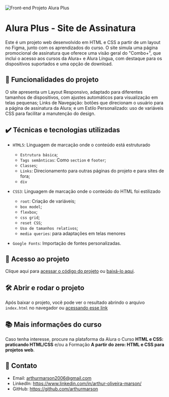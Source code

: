 ![Front-end Projeto Alura Plus](https://github.com/user-attachments/assets/83e3ce65-db0b-4f86-8349-61afe12a4d2b)

# Alura Plus - Site de Assinatura 

Este é um projeto web desenvolvido em HTML e CSS a partir de um layout no Figma, junto com os aprendizados do curso. O site simula uma página promocional de assinatura que oferece uma visão geral do "Combo+", que inclui o acesso aos cursos da Alura+ e Alura Língua, com destaque para os dispositivos suportados e uma opção de download.

## 🔨 Funcionalidades do projeto

O site apresenta um Layout Responsivo, adaptado para diferentes tamanhos de dispositivos, com ajustes automáticos para visualização em telas pequenas; Links de Navegação: botões que direcionam o usuário para a página de assinatura da Alura; e um Estilo Personalizado: uso de variáveis CSS para facilitar a manutenção do design.


## ✔️ Técnicas e tecnologias utilizadas

- `HTML5`: Linguagem de marcação onde o conteúdo está estruturado
  - `Estrutura básica`;
  - `Tags semânticas`: Como `section` e `footer`;
  - `Classes`;
  - `Links`: Direcionamento para outras páginas do projeto e para sites de fora;
  - `div`

- `CSS3`: Linguagem de marcação onde o conteúdo do HTML foi estilizado
  - `root`: Criação de variáveis;
  - `box model`;
  - `flexbox`;
  - `css grid`;
  - `reset CSS`;
  - `Uso de tamanhos relativos`;
  - `media queries`: para adaptações em telas menores 
    
- `Google Fonts`: Importação de fontes personalizadas.

## 📁 Acesso ao projeto

Clique aqui para [acessar o código do projeto](https://github.com/arthurmarson/alura-plus) ou [baixá-lo aqui](https://github.com/arthurmarson/alura-plus/archive/refs/heads/main.zip).

## 🛠️ Abrir e rodar o projeto

Após baixar o projeto, você pode ver o resultado abrindo o arquivo `index.html` no navegador ou [acessando esse link](https://alura-plus-pi-tan.vercel.app/)

## 📚 Mais informações do curso

Caso tenha interesse, procure na plataforma da Alura o Curso **HTML e CSS: praticando HTML/CSS** e/ou a Formação **A partir do zero: HTML e CSS para projetos web**.

## 📩 Contato

- Email: arthurmarson2006@gmail.com
- LinkedIn: https://www.linkedin.com/in/arthur-oliveira-marson/
- GitHub: https://github.com/arthurmarson
